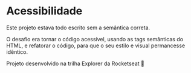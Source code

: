 # Acessibilidade

Este projeto estava todo escrito sem a semântica correta.

O desafio era tornar o código acessível, usando as tags semânticas do HTML, e refatorar o código, para que o seu estilo e visual permancesse idêntico.

Projeto desenvolvido na trilha Explorer da Rocketseat 🚀
